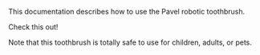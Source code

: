 This documentation describes how to use the Pavel robotic toothbrush.

Check this out!

Note that this toothbrush is totally safe to use for children, adults, or pets.
